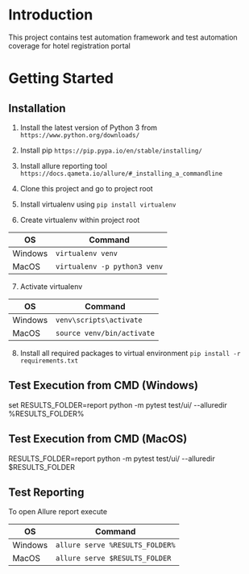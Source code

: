 # Introduction 
This project contains test automation framework and test automation coverage for hotel registration portal

# Getting Started

## Installation

1. Install the latest version of Python 3 from `https://www.python.org/downloads/`
2. Install pip `https://pip.pypa.io/en/stable/installing/`
3. Install allure reporting tool `https://docs.qameta.io/allure/#_installing_a_commandline`
4. Clone this project and go to project root
5. Install virtualenv using `pip install virtualenv`

6. Create virtualenv within project root 

|   OS  |        Command              |
|-------|-----------------------------|
|Windows|`virtualenv venv`            |
|MacOS  |`virtualenv -p python3 venv`|

7. Activate virtualenv

|   OS  |        Command           |
|-------|--------------------------|
|Windows|`venv\scripts\activate`   |
|MacOS  |`source venv/bin/activate`|

8. Install all required packages to virtual environment `pip install -r requirements.txt`

## Test Execution from CMD (Windows)

set RESULTS_FOLDER=report
python -m pytest test/ui/ --alluredir %RESULTS_FOLDER%

## Test Execution from CMD (MacOS)

RESULTS_FOLDER=report
python -m pytest test/ui/ --alluredir $RESULTS_FOLDER

## Test Reporting

To open Allure report execute

|   OS  |        Command                |
|-------|-------------------------------|
|Windows|`allure serve %RESULTS_FOLDER%`|
|MacOS  |`allure serve $RESULTS_FOLDER` |



